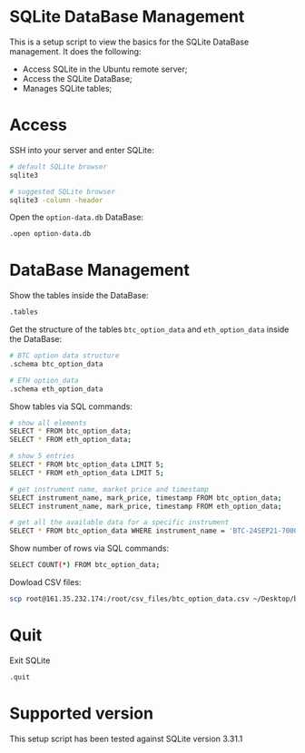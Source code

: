 # SQLite DataBase Management

This is a setup script to view the basics for the SQLite DataBase management. It does the following:
* Access SQLite in the Ubuntu remote server;
* Access the SQLite DataBase;
* Manages SQLite tables;

# Access
SSH into your server and enter SQLite:
```bash
# default SQLite browser 
sqlite3

# suggested SQLite browser
sqlite3 -column -header
```

Open the `option-data.db` DataBase:
```bash
.open option-data.db
```

# DataBase Management
Show the tables inside the DataBase:
```bash
.tables
```

Get the structure of the tables `btc_option_data` and `eth_option_data` inside the DataBase:
```bash
# BTC option data structure
.schema btc_option_data

# ETH option_data
.schema eth_option_data
```

Show tables via SQL commands:
```bash
# show all elements
SELECT * FROM btc_option_data;
SELECT * FROM eth_option_data;

# show 5 entries
SELECT * FROM btc_option_data LIMIT 5;
SELECT * FROM eth_option_data LIMIT 5;

# get instrument name, market price and timestamp
SELECT instrument_name, mark_price, timestamp FROM btc_option_data;
SELECT instrument_name, mark_price, timestamp FROM eth_option_data;

# get all the available data for a specific instrument
SELECT * FROM btc_option_data WHERE instrument_name = 'BTC-24SEP21-7000-P';
```
Show number of rows via SQL commands:
```bash
SELECT COUNT(*) FROM btc_option_data;
```
Dowload CSV files:
```bash
scp root@161.35.232.174:/root/csv_files/btc_option_data.csv ~/Desktop/btc_option_data.csv
```

# Quit 
Exit SQLite
```bash
.quit
```

# Supported version
This setup script has been tested against SQLite version 3.31.1
